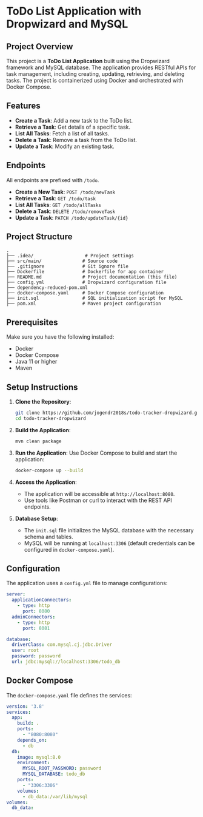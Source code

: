 # ToDo List Application with Dropwizard and MySQL

## Project Overview
This project is a **ToDo List Application** built using the Dropwizard framework and MySQL database. The application provides RESTful APIs for task management, including creating, updating, retrieving, and deleting tasks. The project is containerized using Docker and orchestrated with Docker Compose.

## Features
- **Create a Task**: Add a new task to the ToDo list.
- **Retrieve a Task**: Get details of a specific task.
- **List All Tasks**: Fetch a list of all tasks.
- **Delete a Task**: Remove a task from the ToDo list.
- **Update a Task**: Modify an existing task.

## Endpoints
All endpoints are prefixed with `/todo`.

- **Create a New Task**: `POST /todo/newTask`
- **Retrieve a Task**: `GET /todo/task`
- **List All Tasks**: `GET /todo/allTasks`
- **Delete a Task**: `DELETE /todo/removeTask`
- **Update a Task**: `PATCH /todo/updateTask/{id}`

## Project Structure
```
.
├── .idea/                   # Project settings
├── src/main/               # Source code
├── .gitignore              # Git ignore file
├── Dockerfile              # Dockerfile for app container
├── README.md               # Project documentation (this file)
├── config.yml              # Dropwizard configuration file
├── dependency-reduced-pom.xml
├── docker-compose.yaml     # Docker Compose configuration
├── init.sql                # SQL initialization script for MySQL
├── pom.xml                 # Maven project configuration
```

## Prerequisites
Make sure you have the following installed:
- Docker
- Docker Compose
- Java 11 or higher
- Maven

## Setup Instructions

1. **Clone the Repository**:
   ```bash
   git clone https://github.com/jogendr2018s/todo-tracker-dropwizard.git
   cd todo-tracker-dropwizard
   ```

2. **Build the Application**:
   ```bash
   mvn clean package
   ```

3. **Run the Application**:
   Use Docker Compose to build and start the application:
   ```bash
   docker-compose up --build
   ```

4. **Access the Application**:
   - The application will be accessible at `http://localhost:8080`.
   - Use tools like Postman or curl to interact with the REST API endpoints.

5. **Database Setup**:
   - The `init.sql` file initializes the MySQL database with the necessary schema and tables.
   - MySQL will be running at `localhost:3306` (default credentials can be configured in `docker-compose.yaml`).

## Configuration
The application uses a `config.yml` file to manage configurations:
```yaml
server:
  applicationConnectors:
    - type: http
      port: 8080
  adminConnectors:
    - type: http
      port: 8081

database:
  driverClass: com.mysql.cj.jdbc.Driver
  user: root
  password: password
  url: jdbc:mysql://localhost:3306/todo_db
```

## Docker Compose
The `docker-compose.yaml` file defines the services:
```yaml
version: '3.8'
services:
  app:
    build: .
    ports:
      - "8080:8080"
    depends_on:
      - db
  db:
    image: mysql:8.0
    environment:
      MYSQL_ROOT_PASSWORD: password
      MYSQL_DATABASE: todo_db
    ports:
      - "3306:3306"
    volumes:
      - db_data:/var/lib/mysql
volumes:
  db_data:
```


